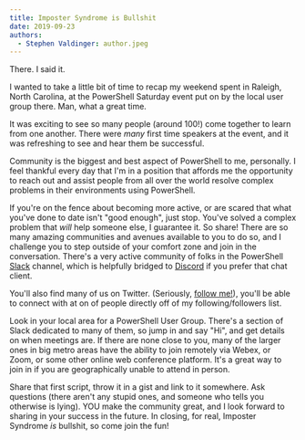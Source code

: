```yaml
---
title: Imposter Syndrome is Bullshit
date: 2019-09-23
authors:
  - Stephen Valdinger: author.jpeg
---
```


There. I said it.

I wanted to take a little bit of time to recap my weekend spent in Raleigh, North Carolina, at the PowerShell Saturday event put on by the local user group there. Man, what a great time.

It was exciting to see so many people (around 100!) come together to learn from one another. There were _many_ first time speakers at the event, and it was refreshing to see and hear them be successful.

Community is the biggest and best aspect of PowerShell to me, personally. I feel thankful every day that I'm in a position that affords me the opportunity to reach out and assist people from all over the world resolve  complex problems in their environments using PowerShell.

If you're on the fence about becoming more active, or are scared that what you've done to date isn't "good enough", just stop. You've solved a complex problem that _will_ help someone else, I guarantee it. So share! There are so many amazing communities and avenues available to you to do so, and I challenge you to step outside of your comfort zone and join in the conversation. There's a very active community of folks in the PowerShell [Slack](https://aka.ms/psslack) channel, which is helpfully bridged to [Discord](https://aka.ms/psdiscord) if you prefer that chat client.

You'll also find many of us on Twitter. (Seriously, [follow me!](https://twitter.com/steviecoaster)), you'll be able to connect with at on of people directly off of my following/followers list.

Look in your local area for a PowerShell User Group. There's a section of Slack dedicated to many of them, so jump in and say "Hi", and get details on when meetings are. If there are none close to you, many of the larger ones in big metro areas have the ability to join remotely via Webex, or Zoom, or some other online web conference platform. It's a great way to join in if you are geographically unable to attend in person.

Share that first script, throw it in a gist and link to it somewhere. Ask questions (there aren't any stupid ones, and someone who tells you otherwise is lying). YOU make the community great, and I look forward to sharing in your success in the future. In closing, for real, Imposter Syndrome _is_ bullshit, so come join the fun!